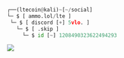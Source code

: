 ```python
┌──(ltecoin@kali)~[~/social]
└─ $ [ ammo.lol/lte ]
 └─ $ [ discord [+] 5vlo. ]
   └─ $ [ .skip ]
     └─ $ id [~] 1208490323622494293
```






![](https://raw.githubusercontent.com/Sutil/Sutil/2b2fad3bf54522bb30c8c170591fc68ff51b69e6/github-contribution-grid-snake2.svg)


 
